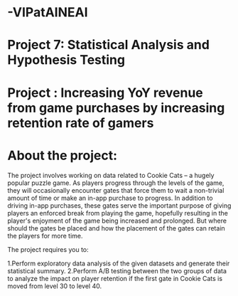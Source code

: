 # -VIPatAINEAI
# Project 7:  Statistical Analysis and Hypothesis Testing

# Project :  Increasing YoY revenue from game purchases by increasing retention rate of gamers
# About the project:
The project involves working on data related to Cookie Cats – a hugely popular puzzle game. As players progress through the levels of the game, they will occasionally encounter gates that force them to wait a non-trivial amount of time or make an in-app purchase to progress. In addition to driving in-app purchases, these gates serve the important purpose of giving players an enforced break from playing the game, hopefully resulting in the player's enjoyment of the game being increased and prolonged. But where should the gates be placed and how the placement of the gates can retain the players for more time.

The project requires you to:

1.Perform exploratory data analysis of the given datasets and generate their statistical summary.
2.Perform A/B testing between the two groups of data to analyze the impact on player retention if the first gate in Cookie Cats is moved from level 30 to level 40.

